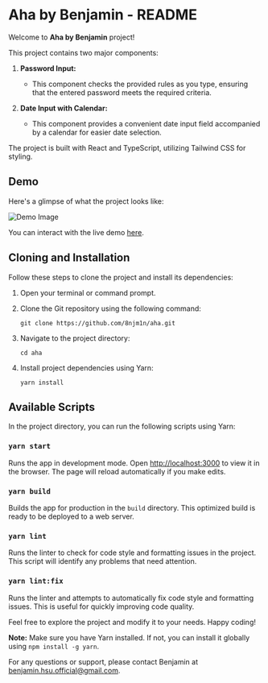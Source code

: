 # Aha by Benjamin - README

Welcome to **Aha by Benjamin** project! 

This project contains two major components:

1. **Password Input:**
   - This component checks the provided rules as you type, ensuring that the entered password meets the required criteria.

2. **Date Input with Calendar:**
   - This component provides a convenient date input field accompanied by a calendar for easier date selection.

The project is built with React and TypeScript, utilizing Tailwind CSS for styling.

## Demo

Here's a glimpse of what the project looks like:

![Demo Image](/demo.png)

You can interact with the live demo [here](https://8njm1n.github.io/aha/).

## Cloning and Installation

Follow these steps to clone the project and install its dependencies:

1. Open your terminal or command prompt.

2. Clone the Git repository using the following command:
   ```
   git clone https://github.com/8njm1n/aha.git
   ```

3. Navigate to the project directory:
   ```
   cd aha
   ```

4. Install project dependencies using Yarn:
   ```
   yarn install
   ```

## Available Scripts

In the project directory, you can run the following scripts using Yarn:

### `yarn start`

Runs the app in development mode. Open [http://localhost:3000](http://localhost:3000) to view it in the browser. The page will reload automatically if you make edits.

### `yarn build`

Builds the app for production in the `build` directory. This optimized build is ready to be deployed to a web server.

### `yarn lint`

Runs the linter to check for code style and formatting issues in the project. This script will identify any problems that need attention.

### `yarn lint:fix`

Runs the linter and attempts to automatically fix code style and formatting issues. This is useful for quickly improving code quality.

Feel free to explore the project and modify it to your needs. Happy coding!

**Note:** Make sure you have Yarn installed. If not, you can install it globally using `npm install -g yarn`.

For any questions or support, please contact Benjamin at [benjamin.hsu.official@gmail.com](mailto:benjamin.hsu.official@gmail.com).
